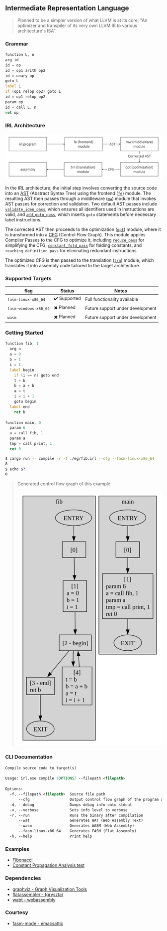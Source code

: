 ## Intermediate Representation Language
> Planned to be a simpler version of what LLVM is at its core; "An optimizer and transpiler of its very own LLVM IR to various architecture's ISA".

### Grammar
``` asm
function L, n
arg id
id = op
id = op1 arith op2
id = unary op
goto L
label L
if (op1 relop op2) goto L
id = op1 relop op2
param op
id = call L, n
ret op
```

### IRL Architecture
![IRL architecture](./resources/irl-architecture.jpg)

In the IRL architecture, the initial step involves converting the source code into an [AST](https://en.wikipedia.org/wiki/Abstract_syntax_tree) (Abstract Syntax Tree) using the frontend ([`fe`](./src/fe)) module. The resulting AST then passes through a middleware ([`mw`](./src/mw)) module that invokes AST passes for correction and validation. Two default AST passes include [`validate_iden_pass`](./src/mw/validate_iden_pass.rs), which ensures all identifiers used in instructions are valid, and [`add_goto_pass`](./src/mw/add_goto_pass.rs), which inserts `goto` statements before necessary label instructions.

The corrected AST then proceeds to the optimization ([`opt`](./src/opt)) module, where it is transformed into a [CFG](https://en.wikipedia.org/wiki/Control-flow_graph) (Control Flow Graph). This module applies Compiler Passes to the CFG to optimize it, including [`reduce_pass`](./src/opt/reduce_pass.rs) for simplifying the CFG, [`constant_fold_pass`](./src/opt/constant_propagation_pass.rs) for folding constants, and `reaching_definition_pass` for eliminating redundant instructions.

The optimized CFG is then passed to the translation ([`trn`](./src/trn)) module, which translates it into assembly code tailored to the target architecture.

### Supported Targets
| flag                   | Status         | Notes                            |
|------------------------|----------------|----------------------------------|
| `fasm-linux-x86_64`    | ✔️ Supported   | Full functionality available     |
| `fasm-windows-x86_64`  | ✖️ Planned     | Future support under development |
| `wasm`                 | ✖️ Planned     | Future support under development |

### Getting Started
``` asm
function fib, 1
  arg n
  a = 0
  b = 1
  i = 1
  label begin
    if (i == n) goto end
    t = b
    b = a + b
    a = t
    i = i + 1
    goto begin
  label end
    ret b

function main, 0
  param 6
  a = call fib, 1
  param a
  tmp = call print, 1
  ret 0
```
``` bash
$ cargo run -- compile -r -f ./eg/fib.irl --cfg --fasm-linux-x86_64
8
$ echo $?
0
```
> Generated control flow graph of this example
> 
> ![Control Flow Graph of example fib](./eg/fib.dot.svg)

### CLI Documentation
```md
Compile source code to target(s)

Usage: irl.exe compile [OPTIONS] --filepath <filepath>

Options:
  -f, --filepath <filepath>  Source file path
      --cfg                  Output control flow graph of the program as a svg
  -d, --debug                Dumps debug info onto stdout
  -v, --verbose              Sets info level to verbose
  -r, --run                  Runs the binary after compilation
      --wat                  Generates WAT (Web Assembly Text)
      --wasm                 Generates WASM (Web Assembly)
      --fasm-linux-x86_64    Generates FASM (Flat Assembly)
  -h, --help                 Print help
```

### Examples
- [Fibonacci](./eg/fib.irl)
- [Constant Propagation Analysis test](./eg/constant_propagation_test.irl)

### Dependencies
- [graphviz - Graph Visualization Tools](https://graphviz.org/download/)
- [flatassembler - tgrysztar](https://flatassembler.net/)
- [wabt - webassembly](https://github.com/WebAssembly/wabt)

### Courtesy
- [fasm-mode - emacsattic](https://github.com/emacsattic/fasm-mode/)
